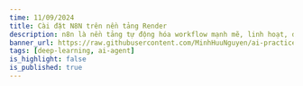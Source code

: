 ```yaml
---
time: 11/09/2024
title: Cài đặt N8N trên nền tảng Render
description: n8n là nền tảng tự động hóa workflow mạnh mẽ, linh hoạt, đặc biệt phù hợp với các nhóm kỹ thuật. Với khả năng kéo-thả trực quan hoặc lập trình chi tiết bằng mã, n8n cho phép bạn xây dựng các quy trình phức tạp một cách dễ dàng. Hàng ngày, chúng ta đều có những công việc lặp đi lặp lại. Hãy để AI giúp bạn tự động hoá những công việc đó với n8n. Đây là công cụ lý tưởng để hiện thực hóa các tác vụ tự động đa bước một cách hiệu quả và có thể tự lưu trữ hoàn toàn.
banner_url: https://raw.githubusercontent.com/MinhHuuNguyen/ai-practice-lectures/refs/heads/master/1_n8n/images/1_n8n/banner.png
tags: [deep-learning, ai-agent]
is_highlight: false
is_published: true
---
```

